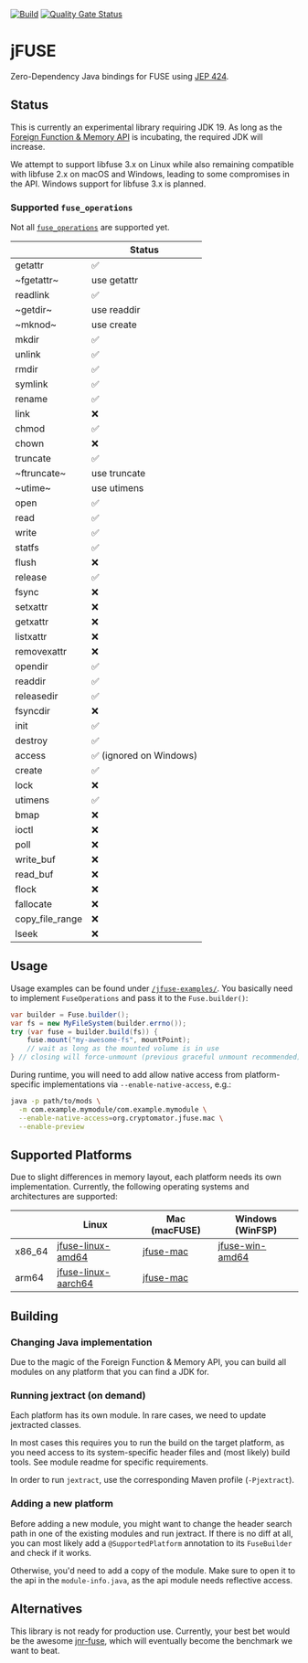 [![Build](https://github.com/cryptomator/jfuse/actions/workflows/build.yml/badge.svg)](https://github.com/cryptomator/jfuse/actions/workflows/build.yml)
[![Quality Gate Status](https://sonarcloud.io/api/project_badges/measure?project=cryptomator_jfuse&metric=alert_status)](https://sonarcloud.io/summary/new_code?id=cryptomator_jfuse)

# jFUSE

Zero-Dependency Java bindings for FUSE using [JEP 424](https://openjdk.org/jeps/424).

## Status

This is currently an experimental library requiring JDK 19. As long as the [Foreign Function & Memory API](https://openjdk.org/jeps/424) is incubating, the required JDK will increase.

We attempt to support libfuse 3.x on Linux while also remaining compatible with libfuse 2.x on macOS and Windows, leading to some compromises in the API. Windows support for libfuse 3.x is planned.

### Supported `fuse_operations`

Not all [`fuse_operations`](https://libfuse.github.io/doxygen/structfuse__operations.html) are supported yet. 

|                 | Status                                  |
|-----------------|-----------------------------------------|
| getattr         | :white_check_mark:                      |
| ~fgetattr~      | use getattr                             |
| readlink        | :white_check_mark:                      |
| ~getdir~        | use readdir                             |
| ~mknod~         | use create                              |
| mkdir           | :white_check_mark:                      |
| unlink          | :white_check_mark:                      |
| rmdir           | :white_check_mark:                      |
| symlink         | :white_check_mark:                      |
| rename          | :white_check_mark:                      |
| link            | :x:                                     |
| chmod           | :white_check_mark:                      |
| chown           | :x:                                     |
| truncate        | :white_check_mark:                      |
| ~ftruncate~     | use truncate                            |
| ~utime~         | use utimens                             |
| open            | :white_check_mark:                      |
| read            | :white_check_mark:                      |
| write           | :white_check_mark:                      |
| statfs          | :white_check_mark:                      |
| flush           | :x:                                     |
| release         | :white_check_mark:                      |
| fsync           | :x:                                     |
| setxattr        | :x:                                     |
| getxattr        | :x:                                     |
| listxattr       | :x:                                     |
| removexattr     | :x:                                     |
| opendir         | :white_check_mark:                      |
| readdir         | :white_check_mark:                      |
| releasedir      | :white_check_mark:                      |
| fsyncdir        | :x:                                     |
| init            | :white_check_mark:                      |
| destroy         | :white_check_mark:                      |
| access          | :white_check_mark: (ignored on Windows) |
| create          | :white_check_mark:                      |
| lock            | :x:                                     |
| utimens         | :white_check_mark:                      |
| bmap            | :x:                                     |
| ioctl           | :x:                                     |
| poll            | :x:                                     |
| write_buf       | :x:                                     |
| read_buf        | :x:                                     |
| flock           | :x:                                     |
| fallocate       | :x:                                     |
| copy_file_range | :x:                                     |
| lseek           | :x:                                     |

## Usage

Usage examples can be found under [`/jfuse-examples/`](jfuse-examples). You basically need to implement `FuseOperations` and pass it to the `Fuse.builder()`:

```java
var builder = Fuse.builder();
var fs = new MyFileSystem(builder.errno());
try (var fuse = builder.build(fs)) {
	fuse.mount("my-awesome-fs", mountPoint);
	// wait as long as the mounted volume is in use
} // closing will force-unmount (previous graceful unmount recommended)
```

During runtime, you will need to add allow native access from platform-specific implementations via `--enable-native-access`, e.g.:

```bash
java -p path/to/mods \
  -m com.example.mymodule/com.example.mymodule \
  --enable-native-access=org.cryptomator.jfuse.mac \
  --enable-preview
```

## Supported Platforms

Due to slight differences in memory layout, each platform needs its own implementation. Currently, the following operating systems and architectures are supported:

|        | Linux                                      | Mac (macFUSE)            | Windows (WinFSP)                     |
|--------|--------------------------------------------|--------------------------|--------------------------------------|
| x86_64 | [jfuse-linux-amd64](jfuse-linux-amd64)     | [jfuse-mac](jfuse-mac)   | [jfuse-win-amd64](jfuse-win-amd64)   |
| arm64  | [jfuse-linux-aarch64](jfuse-linux-aarch64) | [jfuse-mac](jfuse-mac)   |                                      |

## Building

### Changing Java implementation

Due to the magic of the Foreign Function & Memory API, you can build all modules on any platform that you can find a JDK for.

### Running jextract (on demand)

Each platform has its own module. In rare cases, we need to update jextracted classes.

In most cases this requires you to run the build on the target platform, as you need access to its system-specific header files and (most likely) build tools. See module readme for specific requirements.

In order to run `jextract`, use the corresponding Maven profile (`-Pjextract`).

### Adding a new platform

Before adding a new module, you might want to change the header search path in one of the existing modules and run jextract. If there is no diff at all, you can most likely add a `@SupportedPlatform` annotation to its `FuseBuilder` and check if it works.

Otherwise, you'd need to add a copy of the module. Make sure to open it to the api in the `module-info.java`, as the api module needs reflective access.

## Alternatives

This library is not ready for production use. Currently, your best bet would be the awesome [jnr-fuse](https://github.com/SerCeMan/jnr-fuse), which will eventually become the benchmark we want to beat.